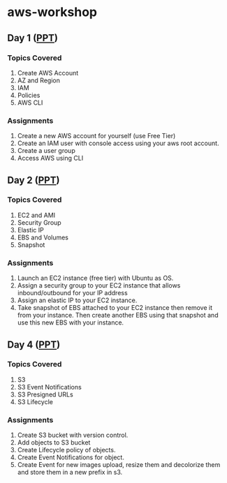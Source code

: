# aws-workshop

## Day 1 ([PPT](https://docs.google.com/presentation/d/1l6EM-Svzq1ANh9-SwBqCAPDBh6hQq-D6NaghakKDc_c))
### Topics Covered
1. Create AWS Account
2. AZ and Region
3. IAM
4. Policies
5. AWS CLI

### Assignments
1. Create a new AWS account for yourself (use Free Tier)
2. Create an IAM user with console access using your aws root account.
3. Create a user group
4. Access AWS using CLI

## Day 2 ([PPT](https://docs.google.com/presentation/d/1J8rY-fUNx-fWGKiVY0OwgJvuUHbY_P1lOafzL1hOAUU))
### Topics Covered
1. EC2 and AMI
2. Security Group
3. Elastic IP
4. EBS and Volumes
5. Snapshot

### Assignments
1. Launch an EC2 instance (free tier) with Ubuntu as OS.
2. Assign a security group to your EC2 instance that allows inbound/outbound for your IP address 
3. Assign an elastic IP to your EC2 instance.
4. Take snapshot of EBS attached to your EC2 instance then remove it from your instance. Then create another EBS using that snapshot and use this new EBS with your instance.


## Day 4 ([PPT](https://docs.google.com/presentation/d/1oqB_DrUNPPWShOj9RyjANU12nAxGsaTrGLSKotkChmU/))
### Topics Covered
1. S3
2. S3 Event Notifications
3. S3 Presigned URLs
4. S3 Lifecycle

### Assignments
1. Create S3 bucket with version control.
2. Add objects to S3 bucket
3. Create Lifecycle policy of objects.
4. Create Event Notifications for object.
5. Create Event for new images upload, resize them and decolorize them and store them in a new prefix in s3.

